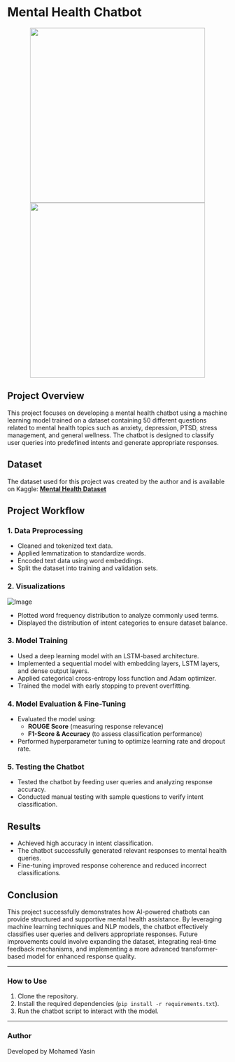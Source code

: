 #                                **Mental Health Chatbot**

<p align="center">
  <img src="https://github.com/user-attachments/assets/f960b56d-cd2e-4720-baf7-8ffc576734e6" width="400px" height="400px" />
  <img src="https://github.com/user-attachments/assets/59046f0c-34f1-4dc2-b994-bbdf52d9259a" width="400px" height="400px" />
</p>

## **Project Overview**
This project focuses on developing a mental health chatbot using a machine learning model trained on a dataset containing 50 different questions related to mental health topics such as anxiety, depression, PTSD, stress management, and general wellness. The chatbot is designed to classify user queries into predefined intents and generate appropriate responses.

## **Dataset**
The dataset used for this project was created by the author and is available on Kaggle:
[**Mental Health Dataset**](https://www.kaggle.com/datasets/mohamedyasino/mental-health-chatbot)

## **Project Workflow**

### **1. Data Preprocessing**
- Cleaned and tokenized text data.
- Applied lemmatization to standardize words.
- Encoded text data using word embeddings.
- Split the dataset into training and validation sets.

### **2. Visualizations**

![Image](https://github.com/user-attachments/assets/738a9384-22f1-4c49-87f2-724528e1963d)

- Plotted word frequency distribution to analyze commonly used terms.
- Displayed the distribution of intent categories to ensure dataset balance.

### **3. Model Training**
- Used a deep learning model with an LSTM-based architecture.
- Implemented a sequential model with embedding layers, LSTM layers, and dense output layers.
- Applied categorical cross-entropy loss function and Adam optimizer.
- Trained the model with early stopping to prevent overfitting.

### **4. Model Evaluation & Fine-Tuning**
- Evaluated the model using:
  - **ROUGE Score** (measuring response relevance)
  - **F1-Score & Accuracy** (to assess classification performance)
- Performed hyperparameter tuning to optimize learning rate and dropout rate.

### **5. Testing the Chatbot**
- Tested the chatbot by feeding user queries and analyzing response accuracy.
- Conducted manual testing with sample questions to verify intent classification.

## **Results**
- Achieved high accuracy in intent classification.
- The chatbot successfully generated relevant responses to mental health queries.
- Fine-tuning improved response coherence and reduced incorrect classifications.

## **Conclusion**
This project successfully demonstrates how AI-powered chatbots can provide structured and supportive mental health assistance. By leveraging machine learning techniques and NLP models, the chatbot effectively classifies user queries and delivers appropriate responses. Future improvements could involve expanding the dataset, integrating real-time feedback mechanisms, and implementing a more advanced transformer-based model for enhanced response quality.

---
### **How to Use**
1. Clone the repository.
2. Install the required dependencies (`pip install -r requirements.txt`).
3. Run the chatbot script to interact with the model.

---
### **Author**
Developed by Mohamed Yasin


